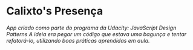 Calixto's Presença
===========================
*App criado como parte do programa da Udacity: JavaScript Design Patterns
A ideia era pegar um código que estava uma bagunça e tentar refatorá-lo,
utilizando boas práticas aprendidas em aula.*
